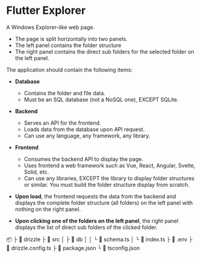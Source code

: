 # Flutter Explorer
A Windows Explorer-like web page.
- The page is split horizontally into two panels.
- The left panel contains the folder structure
- The right panel contains the direct sub folders for the selected folder on the left panel.

The application should contain the following items:
- **Database**
	- Contains the folder and file data.
	- Must be an SQL database (not a NoSQL one), EXCEPT SQLite.
- **Backend**
	- Serves an API for the frontend.
	- Loads data from the database upon API request.
	- Can use any language, any framework, any library.
- **Frontend**
	- Consumes the backend API to display the page.
	- Uses frontend a web framework such as Vue, React, Angular, Svelte, Solid, etc.
	- Can use any libraries, EXCEPT the library to display folder structures or similar. You must build the folder structure display from scratch.

- **Upon load**, the frontend requests the data from the backend and displays the complete folder structure (all folders) on the left panel with nothing on the right panel.
- **Upon clicking one of the folders on the left panel**, the right panel displays the list of direct sub folders of the clicked folder.


📦 <project root>
 ├ 📂 drizzle
 ├ 📂 src
 │   ├ 📂 db
 │   │  └ 📜 schema.ts
 │   └ 📜 index.ts
 ├ 📜 .env
 ├ 📜 drizzle.config.ts
 ├ 📜 package.json
 └ 📜 tsconfig.json